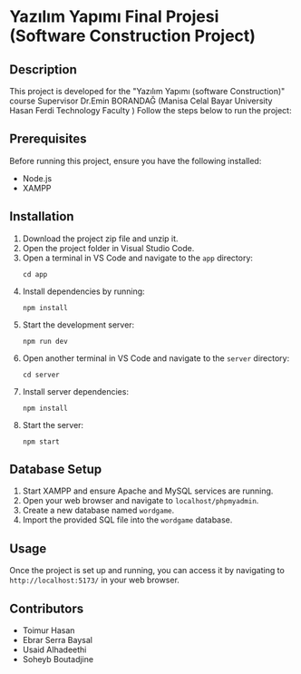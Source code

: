 # Yazılım Yapımı Final Projesi (Software Construction Project)

## Description
This project is developed for the "Yazılım Yapımı (software Construction)" course
Supervisor Dr.Emin BORANDAĞ (Manisa Celal Bayar University Hasan Ferdi Technology Faculty )
Follow the steps below to run the project:

## Prerequisites
Before running this project, ensure you have the following installed:
- Node.js
- XAMPP

## Installation
1. Download the project zip file and unzip it.
2. Open the project folder in Visual Studio Code.
3. Open a terminal in VS Code and navigate to the `app` directory:
    ```
    cd app
    ```
4. Install dependencies by running:
    ```
    npm install
    ```
5. Start the development server:
    ```
    npm run dev
    ```
6. Open another terminal in VS Code and navigate to the `server` directory:
    ```
    cd server
    ```
7. Install server dependencies:
    ```
    npm install
    ```
8. Start the server:
    ```
    npm start
    ```

## Database Setup
1. Start XAMPP and ensure Apache and MySQL services are running.
2. Open your web browser and navigate to `localhost/phpmyadmin`.
3. Create a new database named `wordgame`.
4. Import the provided SQL file into the `wordgame` database.

## Usage
Once the project is set up and running, you can access it by navigating to `http://localhost:5173/` in your web browser.

## Contributors
- Toimur Hasan
- Ebrar Serra Baysal
- Usaid Alhadeethi
- Soheyb Boutadjine
